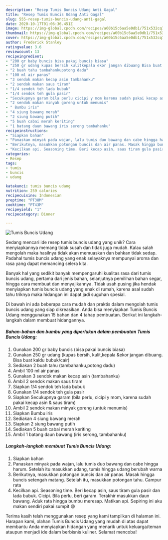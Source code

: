 ```yaml
---
description: "Resep Tumis Buncis Udang Anti Gagal"
title: "Resep Tumis Buncis Udang Anti Gagal"
slug: 555-resep-tumis-buncis-udang-anti-gagal
date: 2020-10-17T01:06:36.451Z
image: https://img-global.cpcdn.com/recipes/a60b15c6aa5e0db1/751x532cq70/tumis-buncis-udang-foto-resep-utama.jpg
thumbnail: https://img-global.cpcdn.com/recipes/a60b15c6aa5e0db1/751x532cq70/tumis-buncis-udang-foto-resep-utama.jpg
cover: https://img-global.cpcdn.com/recipes/a60b15c6aa5e0db1/751x532cq70/tumis-buncis-udang-foto-resep-utama.jpg
author: Frederick Stanley
ratingvalue: 3.6
reviewcount: 13
recipeingredient:
- "200 gr baby buncis bisa pakai buncis biasa"
- "250 gr udang kupas bersih kulitkepala ekor jangan dibuang Bisa buat kaldu bubukcair"
- "2 buah tahu tambahankupotong dadu"
- "100 ml air panas"
- "3 sendok makan kecap asin tambahanku"
- "2 sendok makan saus tiram"
- "1/4 sendok teh lada bubuk"
- "1/4 sendok teh gula pasir"
- "Secukupnya garam bila perlu cicipi y mom karena sudah pakai kecap asin  saus tiram"
- "2 sendok makan minyak goreng untuk menumis"
- " Bumbu iris"
- "4 siung bawang merah"
- "2 siung bawang putih"
- "5 buah cabai merah keriting"
- "1 batang daun bawang iris serong tambahanku"
recipeinstructions:
- "Siapkan bahan"
- "Panaskan minyak pada wajan, lalu tumis duo bawang dan cabe hingga harum. Setelah itu masukkan udang, tumis hingga udang berubah warna"
- "Berikutnya, masukkan potongan buncis dan air panas. Masak hingga buncis setengah matang. Setelah itu, masukkan potongan tahu. Campur rata"
- "Kecilkan api. Seasoning time. Beri kecap asin, saus tiram gula pasir dan lada bubuk. Cicipi. Bila perlu, beri garam. Terakhir masukkan daun bawang. Aduk rata hingga bumbu meresap. Matikan api. Sepiring ini aku makan sendiri pakai sumpit 😅"
categories:
- Resep
tags:
- tumis
- buncis
- udang

katakunci: tumis buncis udang 
nutrition: 259 calories
recipecuisine: Indonesian
preptime: "PT38M"
cooktime: "PT43M"
recipeyield: "1"
recipecategory: Dinner

---
```



![Tumis Buncis Udang](https://img-global.cpcdn.com/recipes/a60b15c6aa5e0db1/751x532cq70/tumis-buncis-udang-foto-resep-utama.jpg)

Sedang mencari ide resep tumis buncis udang yang unik? Cara menyiapkannya memang tidak susah dan tidak juga mudah. Kalau salah mengolah maka hasilnya tidak akan memuaskan dan bahkan tidak sedap. Padahal tumis buncis udang yang enak selayaknya mempunyai aroma dan rasa yang dapat memancing selera kita.

Banyak hal yang sedikit banyak mempengaruhi kualitas rasa dari tumis buncis udang, pertama dari jenis bahan, selanjutnya pemilihan bahan segar, hingga cara membuat dan menyajikannya. Tidak usah pusing jika hendak menyiapkan tumis buncis udang yang enak di rumah, karena asal sudah tahu triknya maka hidangan ini dapat jadi suguhan spesial.




Di bawah ini ada beberapa cara mudah dan praktis dalam mengolah tumis buncis udang yang siap dikreasikan. Anda bisa menyiapkan Tumis Buncis Udang menggunakan 15 bahan dan 4 tahap pembuatan. Berikut ini langkah-langkah dalam membuat hidangannya.

<!--inarticleads1-->

##### Bahan-bahan dan bumbu yang diperlukan dalam pembuatan Tumis Buncis Udang:

1. Gunakan 200 gr baby buncis (bisa pakai buncis biasa)
1. Gunakan 250 gr udang (kupas bersih, kulit,kepala &amp;ekor jangan dibuang. Bisa buat kaldu bubuk/cair)
1. Sediakan 2 buah tahu (tambahanku,potong dadu)
1. Ambil 100 ml air panas
1. Gunakan 3 sendok makan kecap asin (tambahanku)
1. Ambil 2 sendok makan saus tiram
1. Siapkan 1/4 sendok teh lada bubuk
1. Gunakan 1/4 sendok teh gula pasir
1. Siapkan Secukupnya garam (bila perlu, cicipi y mom, karena sudah pakai kecap asin &amp; saus tiram)
1. Ambil 2 sendok makan minyak goreng (untuk menumis)
1. Siapkan  Bumbu iris
1. Sediakan 4 siung bawang merah
1. Siapkan 2 siung bawang putih
1. Sediakan 5 buah cabai merah keriting
1. Ambil 1 batang daun bawang (iris serong, tambahanku)




<!--inarticleads2-->

##### Langkah-langkah membuat Tumis Buncis Udang:

1. Siapkan bahan
1. Panaskan minyak pada wajan, lalu tumis duo bawang dan cabe hingga harum. Setelah itu masukkan udang, tumis hingga udang berubah warna
1. Berikutnya, masukkan potongan buncis dan air panas. Masak hingga buncis setengah matang. Setelah itu, masukkan potongan tahu. Campur rata
1. Kecilkan api. Seasoning time. Beri kecap asin, saus tiram gula pasir dan lada bubuk. Cicipi. Bila perlu, beri garam. Terakhir masukkan daun bawang. Aduk rata hingga bumbu meresap. Matikan api. Sepiring ini aku makan sendiri pakai sumpit 😅




Terima kasih telah menggunakan resep yang kami tampilkan di halaman ini. Harapan kami, olahan Tumis Buncis Udang yang mudah di atas dapat membantu Anda menyiapkan hidangan yang menarik untuk keluarga/teman ataupun menjadi ide dalam berbisnis kuliner. Selamat mencoba!
